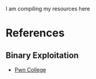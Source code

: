 I am compiling my resources here

<h1>References</h1>
<!--<hr>-->
<h2>Binary Exploitation</h2>
<ul>
<li><a href= "https://pwn.college">Pwn College</a></li>
</ul>

